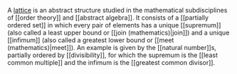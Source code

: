 
A [lattice](lattice.md) is an abstract structure studied in the mathematical subdisciplines of [[order theory]] and [[abstract algebra]]. It consists of a [[partially ordered set]] in which every pair of elements has a unique [[supremum]] (also called a least upper bound or [[join (mathematics)|join]]) and a unique [[infimum]] (also called a greatest lower bound or [[meet (mathematics)|meet]]). An example is given by the [[natural number]]s, partially ordered by [[divisibility]], for which the supremum is the [[least common multiple]] and the infimum is the [[greatest common divisor]].